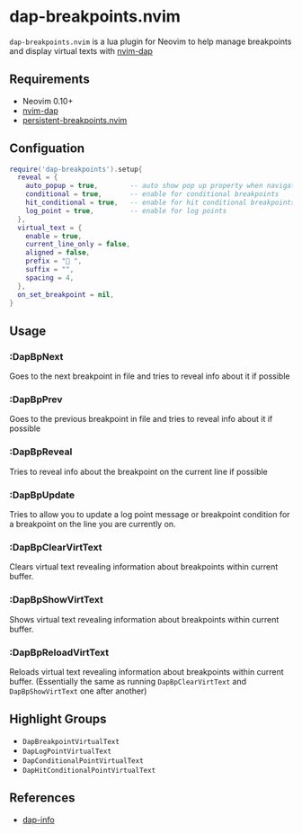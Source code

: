 # dap-breakpoints.nvim

`dap-breakpoints.nvim` is a lua plugin for Neovim to help manage breakpoints and display virtual texts with [nvim-dap](https://github.com/mfussenegger/nvim-dap)

## Requirements

- Neovim 0.10+
- [nvim-dap](https://github.com/mfussenegger/nvim-dap)
- [persistent-breakpoints.nvim](https://github.com/Weissle/persistent-breakpoints.nvim)

## Configuation

```lua
require('dap-breakpoints').setup{
  reveal = {
    auto_popup = true,        -- auto show pop up property when navigate to next/prev breakpoint
    conditional = true,       -- enable for conditional breakpoints
    hit_conditional = true,   -- enable for hit conditional breakpoints
    log_point = true,         -- enable for log points
  },
  virtual_text = {
    enable = true,
    current_line_only = false,
    aligned = false,
    prefix = "󰻂 ",
    suffix = "",
    spacing = 4,
  },
  on_set_breakpoint = nil,
}
```

## Usage

### :DapBpNext

Goes to the next breakpoint in file and tries to reveal info about it if possible

### :DapBpPrev

Goes to the previous breakpoint in file and tries to reveal info about it if possible

### :DapBpReveal

Tries to reveal info about the breakpoint on the current line if possible

### :DapBpUpdate

Tries to allow you to update a log point message or breakpoint condition for a breakpoint on the line you are currently on.

### :DapBpClearVirtText

Clears virtual text revealing information about breakpoints within current buffer.

### :DapBpShowVirtText

Shows virtual text revealing information about breakpoints within current buffer.

### :DapBpReloadVirtText

Reloads virtual text revealing information about breakpoints within current buffer. (Essentially the same as running `DapBpClearVirtText` and `DapBpShowVirtText` one after another)

## Highlight Groups

- `DapBreakpointVirtualText`
- `DapLogPointVirtualText`
- `DapConditionalPointVirtualText`
- `DapHitConditionalPointVirtualText`

## References

- [dap-info](https://github.com/jonathan-elize/dap-info.nvim)

